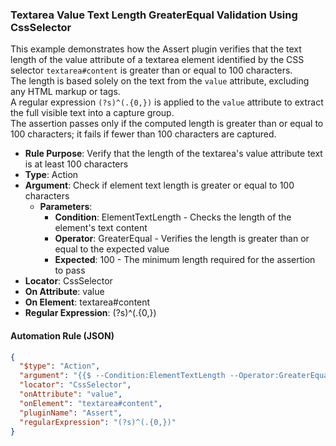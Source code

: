 ### Textarea Value Text Length GreaterEqual Validation Using CssSelector

This example demonstrates how the Assert plugin verifies that the text length of the value attribute of a textarea element identified by the CSS selector `textarea#content` is greater than or equal to 100 characters.  
The length is based solely on the text from the `value` attribute, excluding any HTML markup or tags.  
A regular expression `(?s)^(.{0,})` is applied to the `value` attribute to extract the full visible text into a capture group.  
The assertion passes only if the computed length is greater than or equal to 100 characters; it fails if fewer than 100 characters are captured.

- **Rule Purpose**: Verify that the length of the textarea's value attribute text is at least 100 characters  
- **Type**: Action  
- **Argument**: Check if element text length is greater or equal to 100 characters  
  - **Parameters**:  
    - **Condition**: ElementTextLength - Checks the length of the element's text content  
    - **Operator**: GreaterEqual - Verifies the length is greater than or equal to the expected value  
    - **Expected**: 100 - The minimum length required for the assertion to pass  
- **Locator**: CssSelector  
- **On Attribute**: value  
- **On Element**: textarea#content  
- **Regular Expression**: (?s)^(.{0,})

#### Automation Rule (JSON)

```json
{
  "$type": "Action",
  "argument": "{{$ --Condition:ElementTextLength --Operator:GreaterEqual --Expected:100}}",
  "locator": "CssSelector",
  "onAttribute": "value",
  "onElement": "textarea#content",
  "pluginName": "Assert",
  "regularExpression": "(?s)^(.{0,})"
}
```
